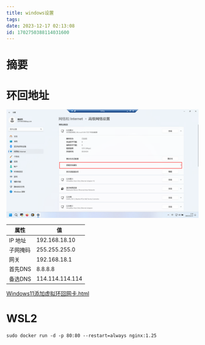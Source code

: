 ```yaml
---
title: windows设置
tags: 
date: 2023-12-17 02:13:08
id: 1702750388114031600
---
```

# 摘要







# 环回地址

![image-20231217024018805](assets/images/image-20231217024018805.png)

| 属性     | 值              |
| -------- | --------------- |
| IP 地址  | 192.168.18.10   |
| 子网掩码 | 255.255.255.0   |
| 网关     | 192.168.18.1    |
| 首先DNS  | 8.8.8.8         |
| 备选DNS  | 114.114.114.114 |







 [Windows11添加虚拟环回网卡.html](assets\references\Windows11添加虚拟环回网卡.html) 









# WSL2



```
sudo docker run -d -p 80:80 --restart=always nginx:1.25
```





























